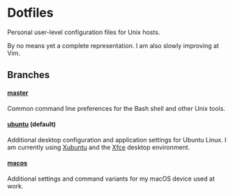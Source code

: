 # Dotfiles

Personal user-level configuration files for Unix hosts.

By no means yet a complete representation. I am also slowly improving at Vim.

## Branches

#### [master](https://github.com/huntie/dotfiles/tree/master)

Common command line preferences for the Bash shell and other Unix tools.

#### [ubuntu](https://github.com/huntie/dotfiles/tree/ubuntu) (default)

Additional desktop configuration and application settings for Ubuntu Linux. I am currently using [Xubuntu](http://xubuntu.org/) and the [Xfce](https://www.xfce.org/) desktop environment.

#### [macos](https://github.com/huntie/dotfiles/tree/macos)

Additional settings and command variants for my macOS device used at work.
